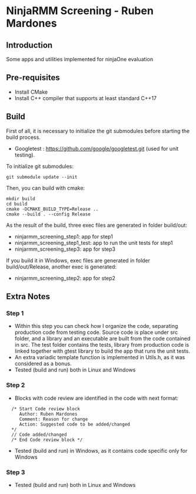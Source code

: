# NinjaRMM Screening - Ruben Mardones

## Introduction

Some apps and utilities implemented for ninjaOne evaluation

## Pre-requisites

* Install CMake
* Install C++ compiler that supports at least standard C++17

## Build

First of all, it is necessary to initialize the git submodules before starting the build process.

* Googletest : https://github.com/google/googletest.git (used for unit testing).

To initialize git submodules:

```
git submodule update --init 

```

Then, you can build with cmake:

```
mkdir build
cd build
cmake -DCMAKE_BUILD_TYPE=Release ..
cmake --build . --config Release
```

As the result of the build, three exec files are generated in folder build/out:

* ninjarmm_screening_step1: app for step1
* ninjarmm_screening_step1_test: app to run the unit tests for step1
* ninjarmm_screening_step3: app for step3

If you build it in Windows, exec files are generated in folder build/out/Release, another exec is generated:

* ninjarmm_screening_step2: app for step2

## Extra Notes

### Step 1 
* Within this step you can check how I organize the code, separating production code from testing code. 
Source code is place under src folder, and a library and an executable are built from the code contained in src. 
The test folder contains the tests, library from production code is linked together with gtest library to build the app
that runs the unit tests. 
* An extra variadic template function is implemented in Utils.h, as it was considered as a bonus. 
* Tested (build and run) both in Linux and Windows

### Step 2
* Blocks with code review are identified in the code with next format:
```
  /* Start Code review block
     Author: Ruben Mardones
     Comment: Reason for change
     Action: Suggested code to be added/changed
  */
  // Code added/changed
  /* End Code review block */
  ```
* Tested (build and run) in Windows, as it contains code specific only for Windows

### Step 3
* Tested (build and run) both in Linux and Windows

